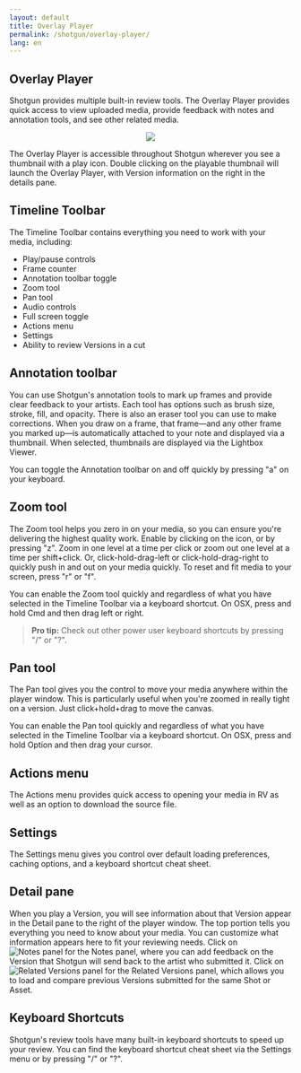 ```yaml
---
layout: default
title: Overlay Player
permalink: /shotgun/overlay-player/
lang: en
---
```


## Overlay Player

Shotgun provides multiple built-in review tools. The Overlay Player provides quick access to view uploaded media, provide feedback with notes and annotation tools, and see other related media.

<center>
  <img class="alwaysThinglink" style="max-width:100%" src="//cdn.thinglink.me/api/image/903809098108108802/1024/10/scaletowidth#tl-903809098108108802;1043138249'"><script async="" charset="utf-8" src="//cdn.thinglink.me/jse/embed.js"></script>
</center>

The Overlay Player is accessible throughout Shotgun wherever you see a thumbnail with a play icon. Double clicking on the playable thumbnail will launch the Overlay Player, with Version information on the right in the details pane.

## Timeline Toolbar

The Timeline Toolbar contains everything you need to work with your media, including:

* Play/pause controls
* Frame counter
* Annotation toolbar toggle
* Zoom tool
* Pan tool
* Audio controls
* Full screen toggle
* Actions menu
* Settings
* Ability to review Versions in a cut

## Annotation toolbar

You can use Shotgun's annotation tools to mark up frames and provide clear feedback to your artists. Each tool has options such as brush size, stroke, fill, and opacity. There is also an eraser tool you can use to make corrections. When you draw on a frame, that frame—and any other frame you marked up—is automatically attached to your note and displayed via a thumbnail. When selected, thumbnails are displayed via the Lightbox Viewer.

You can toggle the Annotation toolbar on and off quickly by pressing "a" on your keyboard.

## Zoom tool

The Zoom tool helps you zero in on your media, so you can ensure you're delivering the highest quality work. Enable by clicking on the icon, or by pressing "z". Zoom in one level at a time per click or zoom out one level at a time per shift+click. Or, click-hold-drag-left or click-hold-drag-right to quickly push in and out on your media quickly. To reset and fit media to your screen, press "r" or "f".

You can enable the Zoom tool quickly and regardless of what you have selected in the Timeline Toolbar via a keyboard shortcut. On OSX, press and hold Cmd and then drag left or right.

>**Pro tip:** Check out other power user keyboard shortcuts by pressing "/" or "?".

## Pan tool

The Pan tool gives you the control to move your media anywhere within the player window. This is particularly useful when you're zoomed in really tight on a version. Just click+hold+drag to move the canvas.

You can enable the Pan tool quickly and regardless of what you have selected in the Timeline Toolbar via a keyboard shortcut. On OSX, press and hold Option and then drag your cursor.

## Actions menu

The Actions menu provides quick access to opening your media in RV as well as an option to download the source file.

## Settings

The Settings menu gives you control over default loading preferences, caching options, and a keyboard shortcut cheat sheet.

## Detail pane

When you play a Version, you will see information about that Version appear in the Detail pane to the right of the player window. The top portion tells you everything you need to know about your media. You can customize what information appears here to fit your reviewing needs. Click on ![Notes panel](https://sabsky.github.io/docs-test/docs/images/notes_panel.png) for the Notes panel, where you can add feedback on the Version that Shotgun will send back to the artist who submitted it. Click on ![Related Versions panel](https://sabsky.github.io/docs-test/docs/images/related_versions.png) for the Related Versions panel, which allows you to load and compare previous Versions submitted for the same Shot or Asset.

## Keyboard Shortcuts

Shotgun's review tools have many built-in keyboard shortcuts to speed up your review. You can find the keyboard shortcut cheat sheet via the Settings menu or by pressing "/" or "?".
